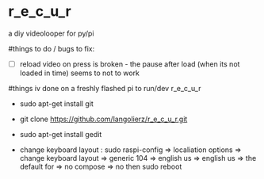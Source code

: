 # r_e_c_u_r
a diy videolooper for py/pi

#things to do / bugs to fix:

- [ ] reload video on press is broken - the pause after load (when its not loaded in time) seems to not to work

#things iv done on a freshly flashed pi to run/dev r_e_c_u_r

- sudo apt-get install git

- git clone https://github.com/langolierz/r_e_c_u_r.git

- sudo apt-get install gedit

- change keyboard layout :  sudo raspi-config => localiation options => change keyboard layout => generic 104 => english us => english us => the default for => no compose => no then sudo reboot
